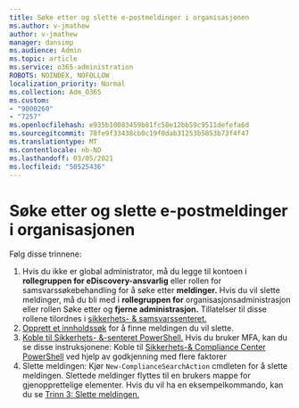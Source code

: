 ```yaml
---
title: Søke etter og slette e-postmeldinger i organisasjonen
ms.author: v-jmathew
author: v-jmathew
manager: dansimp
ms.audience: Admin
ms.topic: article
ms.service: o365-administration
ROBOTS: NOINDEX, NOFOLLOW
localization_priority: Normal
ms.collection: Adm_O365
ms.custom:
- "9000260"
- "7257"
ms.openlocfilehash: e935b10083459b81fc58e12bb59c9511defefa6d
ms.sourcegitcommit: 78fe9f33438cb0c19f0dab31253b5853b73f4f47
ms.translationtype: MT
ms.contentlocale: nb-NO
ms.lasthandoff: 03/05/2021
ms.locfileid: "50525436"
---
```

# <a name="search-for-and-delete-email-messages-in-your-organization"></a>Søke etter og slette e-postmeldinger i organisasjonen

Følg disse trinnene:

1. Hvis du ikke er global administrator, må du legge til kontoen i **rollegruppen for eDiscovery-ansvarlig** eller rollen for samsvarssøkebehandling for å søke etter **meldinger.** Hvis du vil slette meldinger, må du bli med i **rollegruppen for** organisasjonsadministrasjon eller rollen Søke etter og **fjerne administrasjon.** Tillatelser til disse rollene tilordnes i [sikkerhets- & samsvarssenteret.](https://protection.office.com)
2. [Opprett et innholdssøk](https://docs.microsoft.com/office365/securitycompliance/content-search) for å finne meldingen du vil slette.
3. [Koble til Sikkerhets- &-senteret PowerShell.](https://docs.microsoft.com/powershell/exchange/office-365-scc/connect-to-scc-powershell/connect-to-scc-powershell) Hvis du bruker MFA, kan du se disse instruksjonene: Koble til [Sikkerhets-& Compliance Center PowerShell](https://docs.microsoft.com/powershell/exchange/office-365-scc/connect-to-scc-powershell/mfa-connect-to-scc-powershell) ved hjelp av godkjenning med flere faktorer
4. Slette meldingen: Kjør `New-ComplianceSearchAction` cmdleten for å slette meldingen. Slettede meldinger flyttes til en brukers mappe for gjenopprettelige elementer. Hvis du vil ha en eksempelkommando, kan du se [Trinn 3: Slette meldingen.](https://docs.microsoft.com/office365/securitycompliance/search-for-and-delete-messages-in-your-organization)
